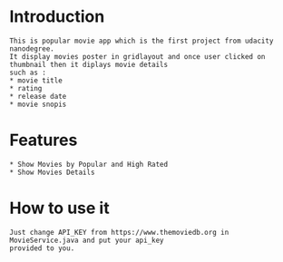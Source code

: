 # Introduction
	This is popular movie app which is the first project from udacity nanodegree.
	It display movies poster in gridlayout and once user clicked on thumbnail then it diplays movie details 
	such as :
	* movie title
	* rating
	* release date
	* movie snopis 
# Features
	* Show Movies by Popular and High Rated
	* Show Movies Details
	
# How to use it
	Just change API_KEY from https://www.themoviedb.org in MovieService.java and put your api_key
	provided to you.
